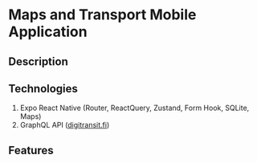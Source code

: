 # Maps and Transport Mobile Application

## Description


## Technologies
1. Expo React Native (Router, ReactQuery, Zustand, Form Hook, SQLite, Maps) 
2. GraphQL API ([digitransit.fi](https://digitransit.fi))

## Features
